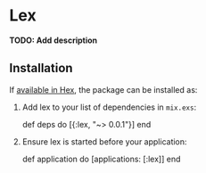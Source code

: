 # Lex

**TODO: Add description**

## Installation

If [available in Hex](https://hex.pm/docs/publish), the package can be installed as:

  1. Add lex to your list of dependencies in `mix.exs`:

        def deps do
          [{:lex, "~> 0.0.1"}]
        end

  2. Ensure lex is started before your application:

        def application do
          [applications: [:lex]]
        end

